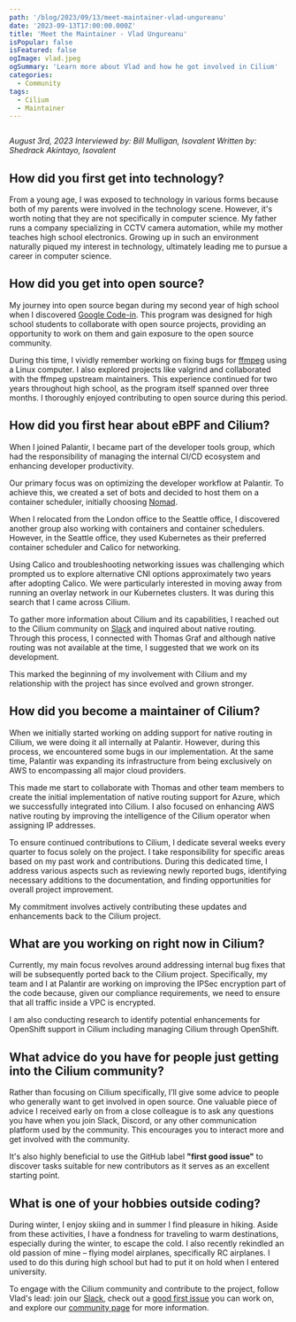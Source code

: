 ```yaml
---
path: '/blog/2023/09/13/meet-maintainer-vlad-ungureanu'
date: '2023-09-13T17:00:00.000Z'
title: 'Meet the Maintainer - Vlad Ungureanu'
isPopular: false
isFeatured: false
ogImage: vlad.jpeg
ogSummary: 'Learn more about Vlad and how he got involved in Cilium'
categories:
  - Community
tags:
  - Cilium
  - Maintainer
---
```


![]()

_August 3rd, 2023_
_Interviewed by: Bill Mulligan, Isovalent_
_Written by: Shedrack Akintayo, Isovalent_

## How did you first get into technology?

From a young age, I was exposed to technology in various forms because both of my parents were involved in the technology scene. However, it's worth noting that they are not specifically in computer science. My father runs a company specializing in CCTV camera automation, while my mother teaches high school electronics. Growing up in such an environment naturally piqued my interest in technology, ultimately leading me to pursue a career in computer science.

## How did you get into open source?

My journey into open source began during my second year of high school when I discovered [Google Code-in](https://codein.withgoogle.com/). This program was designed for high school students to collaborate with open source projects, providing an opportunity to work on them and gain exposure to the open source community.

During this time, I vividly remember working on fixing bugs for [ffmpeg](https://www.ffmpeg.org/) using a Linux computer. I also explored projects like valgrind and collaborated with the ffmpeg upstream maintainers. This experience continued for two years throughout high school, as the program itself spanned over three months. I thoroughly enjoyed contributing to open source during this period.

## How did you first hear about eBPF and Cilium?

When I joined Palantir, I became part of the developer tools group, which had the responsibility of managing the internal CI/CD ecosystem and enhancing developer productivity.

Our primary focus was on optimizing the developer workflow at Palantir. To achieve this, we created a set of bots and decided to host them on a container scheduler, initially choosing [Nomad](https://www.nomadproject.io/).

When I relocated from the London office to the Seattle office, I discovered another group also working with containers and container schedulers. However, in the Seattle office, they used Kubernetes as their preferred container scheduler and Calico for networking.

Using Calico and troubleshooting networking issues was challenging which prompted us to explore alternative CNI options approximately two years after adopting Calico. We were particularly interested in moving away from running an overlay network in our Kubernetes clusters. It was during this search that I came across Cilium.

To gather more information about Cilium and its capabilities, I reached out to the Cilium community on [Slack](https://cilium.herokuapp.com/) and inquired about native routing. Through this process, I connected with Thomas Graf and although native routing was not available at the time, I suggested that we work on its development.

This marked the beginning of my involvement with Cilium and my relationship with the project has since evolved and grown stronger.

## How did you become a maintainer of Cilium?

When we initially started working on adding support for native routing in Cilium, we were doing it all internally at Palantir. However, during this process, we encountered some bugs in our implementation. At the same time, Palantir was expanding its infrastructure from being exclusively on AWS to encompassing all major cloud providers.

This made me start to collaborate with Thomas and other team members to create the initial implementation of native routing support for Azure, which we successfully integrated into Cilium. I also focused on enhancing AWS native routing by improving the intelligence of the Cilium operator when assigning IP addresses.

To ensure continued contributions to Cilium, I dedicate several weeks every quarter to focus solely on the project. I take responsibility for specific areas based on my past work and contributions. During this dedicated time, I address various aspects such as reviewing newly reported bugs, identifying necessary additions to the documentation, and finding opportunities for overall project improvement.

My commitment involves actively contributing these updates and enhancements back to the Cilium project.

## What are you working on right now in Cilium?

Currently, my main focus revolves around addressing internal bug fixes that will be subsequently ported back to the Cilium project. Specifically, my team and I at Palantir are working on improving the IPSec encryption part of the code because, given our compliance requirements, we need to ensure that all traffic inside a VPC is encrypted.

I am also conducting research to identify potential enhancements for OpenShift support in Cilium including managing Cilium through OpenShift.

## What advice do you have for people just getting into the Cilium community?

Rather than focusing on Cilium specifically, I’ll give some advice to people who generally want to get involved in open source. One valuable piece of advice I received early on from a close colleague is to ask any questions you have when you join Slack, Discord, or any other communication platform used by the community. This encourages you to interact more and get involved with the community.

It's also highly beneficial to use the GitHub label **"first good issue"** to discover tasks suitable for new contributors as it serves as an excellent starting point.

## What is one of your hobbies outside coding?

During winter, I enjoy skiing and in summer I find pleasure in hiking. Aside from these activities, I have a fondness for traveling to warm destinations, especially during the winter, to escape the cold. I also recently rekindled an old passion of mine – flying model airplanes, specifically RC airplanes. I used to do this during high school but had to put it on hold when I entered university.

To engage with the Cilium community and contribute to the project, follow Vlad's lead: join our [Slack](https://cilium.herokuapp.com/), check out a [good first issue](https://github.com/cilium/cilium/issues?q=is%3Aopen+is%3Aissue+label%3Agood-first-issue) you can work on, and explore our [community page](https://cilium.io/get-involved/) for more information.
